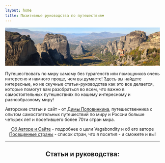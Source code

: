 ```yaml
---
layout: home
title: Позитивные руководства по путешествиям
---
```


![Meteora in Greece](pictures/meteora_index.webp)

Путешествовать по миру самому без турагенств или помощников очень интересно и намного проще, чем вы думаете! Здесь вы найдете интересные, но не скучные статьи-руководства как это все делается, которые помогут вам разобраться во всем, что важно в самостоятельных путешествиях по нашему интересному и разнообразному миру!

Авторские статьи и сайт - от <a href="https://t.me/polovinkin">Димы Половинкина</a>, путешественника с опытом самостоятельных путешествий по миру и России больше четырех лет и посетившего более 70ти стран мира.

<div align="center">
<a href="about">Об Авторе и Сайте</a> - подробнее о цели Vagabondity и об его авторе<br>
<a href="countries">Посещенные страны</a> - список стран, что я посетил - и сможете и вы!
</div>


---
<div align="center">
<h2>Статьи и руководства:</h2>
</div>